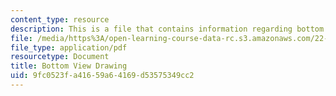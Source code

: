 ```yaml
---
content_type: resource
description: This is a file that contains information regarding bottom view drawing.
file: /media/https%3A/open-learning-course-data-rc.s3.amazonaws.com/22-s902-do-it-yourself-diy-geiger-counters-january-iap-2015/9fc0523fa41659a64169d53575349cc2_MIT22_S902IAP15_casebtm.pdf
file_type: application/pdf
resourcetype: Document
title: Bottom View Drawing
uid: 9fc0523f-a416-59a6-4169-d53575349cc2
---
```

